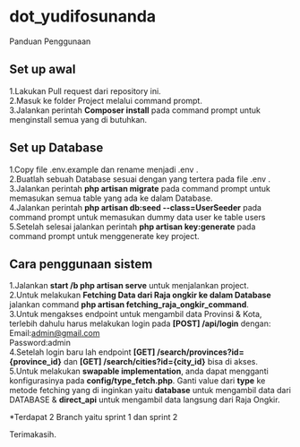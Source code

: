 # dot_yudifosunanda

Panduan Penggunaan

Set up awal
-------------------

1.Lakukan Pull request dari repository ini.<br>
2.Masuk ke folder Project melalui command prompt.<br>
3.Jalankan perintah <b>Composer install</b> pada command prompt untuk menginstall semua yang di butuhkan.<br>

Set up Database
-------------------
1.Copy file .env.example dan rename menjadi .env .<br>
2.Buatlah sebuah Database sesuai dengan yang tertera pada file .env .<br>
3.Jalankan perintah <b>php artisan migrate</b> pada command prompt untuk memasukan semua table yang ada ke dalam Database.<br>
4.Jalankan perintah <b>php artisan db:seed --class=UserSeeder</b> pada command prompt untuk memasukan dummy data user ke table users<br>
5.Setelah selesai jalankan perintah <b>php artisan key:generate</b> pada command prompt untuk menggenerate key project.<br>

Cara penggunaan sistem
-------------------
1.Jalankan <b>start /b php artisan serve</b> untuk menjalankan project.<br>
2.Untuk melakukan <b> Fetching Data dari Raja ongkir ke dalam Database </b> jalankan command <b>php artisan fetching_raja_ongkir_command</b>.<br>
3.Untuk mengakses endpoint untuk mengambil data Provinsi & Kota, terlebih dahulu harus melakukan login pada <b>[POST] /api/login</b> dengan:<br>
  Email:admin@gmail.com<br>
  Password:admin<br>
4.Setelah login baru lah endpoint <b>[GET] /search/provinces?id={province_id}</b> dan <b>[GET] /search/cities?id={city_id}</b> bisa di akses.<br>
5.Untuk melakukan <b>swapable implementation</b>, anda dapat mengganti konfigurasinya pada <b>config/type_fetch.php</b>. Ganti value dari <b>type</b> ke metode fetching yang di inginkan yaitu <b>database</b> untuk mengambil data dari DATABASE & <b>direct_api</b> untuk mengambil data langsung dari Raja Ongkir.


*Terdapat 2 Branch yaitu sprint 1 dan sprint 2

Terimakasih.


